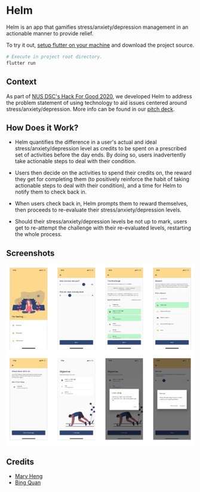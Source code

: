 # Helm
Helm is an app that gamifies stress/anxiety/depression management in an actionable manner to provide relief.

To try it out, [setup flutter on your machine](https://flutter.dev/docs/get-started/install) and download the project source.
```bash
# Execute in project root directory.
flutter run
```

## Context
As part of [NUS DSC's Hack For Good 2020](https://dsc.comp.nus.edu.sg/hackforgood2020), we developed Helm to address the problem statement of using technology to aid issues centered around stress/anxiety/depression. More info can be found in our [pitch deck](https://docs.google.com/presentation/d/1hH11FbyhlhNWxPFe0hKWraFyy2q5O0zYZZu8inYZYG8/edit?usp=sharing).

## How Does it Work?
- Helm quantifies the difference in a user's actual and ideal stress/anxiety/depression level as credits to be spent on a prescribed set of activities before the day ends. By doing so, users inadvertently take actionable steps to deal with their condition.

- Users then decide on the activities to spend their credits on, the reward they get for completing them (to positively reinforce the habit of taking actionable steps to deal with their condition), and a time for Helm to notify them to check back in.

- When users check back in, Helm prompts them to reward themselves, then proceeds to re-evaluate their stress/anxiety/depression levels.

- Should their stress/anxiety/depression levels be not up to mark, users get to re-attempt the challenge with their re-evaluated levels, restarting the whole process.

## Screenshots
![Helm app screenshots](examples/screenshots/main.png)

## Credits
- [Mary Heng](https://github.com/maryheng)
- [Bing Quan](https://github.com/chuabingquan)